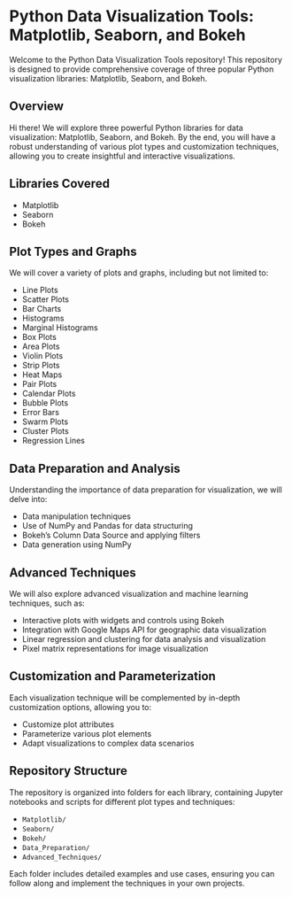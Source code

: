 # Python Data Visualization Tools: Matplotlib, Seaborn, and Bokeh

Welcome to the Python Data Visualization Tools repository! This repository is designed to provide comprehensive coverage of three popular Python visualization libraries: Matplotlib, Seaborn, and Bokeh.

## Overview
Hi there! We will explore three powerful Python libraries for data visualization: Matplotlib, Seaborn, and Bokeh. By the end, you will have a robust understanding of various plot types and customization techniques, allowing you to create insightful and interactive visualizations.

## Libraries Covered
- Matplotlib
- Seaborn
- Bokeh

## Plot Types and Graphs
We will cover a variety of plots and graphs, including but not limited to:
- Line Plots
- Scatter Plots
- Bar Charts
- Histograms
- Marginal Histograms
- Box Plots
- Area Plots
- Violin Plots
- Strip Plots
- Heat Maps
- Pair Plots
- Calendar Plots
- Bubble Plots
- Error Bars
- Swarm Plots
- Cluster Plots
- Regression Lines

## Data Preparation and Analysis
Understanding the importance of data preparation for visualization, we will delve into:
- Data manipulation techniques
- Use of NumPy and Pandas for data structuring
- Bokeh’s Column Data Source and applying filters
- Data generation using NumPy

## Advanced Techniques
We will also explore advanced visualization and machine learning techniques, such as:
- Interactive plots with widgets and controls using Bokeh
- Integration with Google Maps API for geographic data visualization
- Linear regression and clustering for data analysis and visualization
- Pixel matrix representations for image visualization

## Customization and Parameterization
Each visualization technique will be complemented by in-depth customization options, allowing you to:
- Customize plot attributes
- Parameterize various plot elements
- Adapt visualizations to complex data scenarios

## Repository Structure
The repository is organized into folders for each library, containing Jupyter notebooks and scripts for different plot types and techniques:
- `Matplotlib/`
- `Seaborn/`
- `Bokeh/`
- `Data_Preparation/`
- `Advanced_Techniques/`

Each folder includes detailed examples and use cases, ensuring you can follow along and implement the techniques in your own projects.
